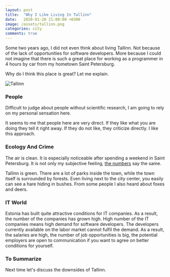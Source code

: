 ```yaml
---
layout: post
title:  "Why I Like Living In Tallinn"
date:   2020-01-20 21:00:00 +0300
image: /assets/tallinn.png
categories: city
comments: true
---
```


Some two years ago, I did not even think about living Tallinn. Not because of the lack of opportunities for software developers. More because I could not imagine that there is such a great place for working as a programmer in 4 hours by car from my hometown Saint Petersburg.

Why do I think this place is great? Let me explain.

<img alt="Tallinn" src="{{ site.url }}{{ page.image }}">

### People

Difficult to judge about people without scientific research, I am going to rely on my personal sensation here.

It seems to me that people here are very direct. If they like what you are doing they tell it right away. If they do not like, they criticize directly. I like this approach.

### Ecology And Crime

The air is clean. It is especially noticeable after spending a weekend in Saint Petersburg. It is not only my subjective feeling, [the numbers](https://www.numbeo.com/pollution/compare_cities.jsp?country1=Estonia&country2=Russia&city1=Tallinn&city2=Saint+Petersburg) say the same.

Tallinn is green. There are a lot of parks inside the town, while the town itself is surrounded by forests. Even living next to the city center, you easily can see a hare hiding in bushes. From some people I also heard about foxes and deers.

### IT World

Estonia has built quite attractive conditions for IT companies. As a result, the number of the companies has grown high. High number of the IT companies means high demand for software developers. The developers currently available on the labor market cannot fulfil the demand. As a result, the salaries are high, the number of job opportunities is big, the potential employers are open to communication if you want to agree on better conditions for yourself.

### To Summarize

Next time let's discuss the downsides of Tallinn.
